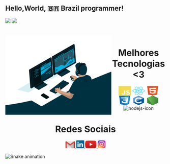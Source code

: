 ## Hello,World, 🇧🇷 Brazil programmer!

<div>
  
  <img  src="https://github-readme-stats.vercel.app/api?username=PHNexus&show_icons=true&theme=great-gatsby&include_all_commits=true&count_private=true"/>
  <img  src="https://github-readme-stats.vercel.app/api/top-langs/?username=PHNexus&layout=compact&langs_count=16&theme=great-gatsby"/>
</div>
<br>


<div  align="center"> 
  <div style="display: inline_block"><br>
    <img align="left" height="250" alt="coding-time" src="code.gif">
    <h1 align="center">Melhores Tecnologias <3</h1>
    <img align="center" height="30" width="40" alt="js-icon"  src="https://raw.githubusercontent.com/devicons/devicon/master/icons/javascript/javascript-plain.svg">
    <img align="center" height="30" width="40" alt="react-icon" src="https://raw.githubusercontent.com/devicons/devicon/master/icons/react/react-original.svg">
    <img align="center" height="30" width="40" alt="html-icon" src="https://raw.githubusercontent.com/devicons/devicon/master/icons/html5/html5-original.svg">
    <img align="center" height="30" width="40" alt="css-icon" src="https://raw.githubusercontent.com/devicons/devicon/master/icons/css3/css3-original.svg">
    <img align="center" height="30" width="40" alt="c-icon" src="https://raw.githubusercontent.com/devicons/devicon/master/icons/c/c-original.svg">
    <img align="center" height="30" width="40" alt="nodejs-icon" src="https://raw.githubusercontent.com/devicons/devicon/master/icons/nodejs/nodejs-original.svg">
    <img align="center" height="30" width="40" alt="nodejs-icon" src="https://raw.githubusercontent.com/jmnote/z-icons/master/svg/cpp.svg">
   </div>
    
  
  <h1 align="center">Redes Sociais</h1>
    <a href = "mailto: work.luigi.marcostrup10@gmail.com">
      <img width="30" src="gmail.svg">
    </a>
    <a href = "https://www.linkedin.com/in/marcos-vinicius-86706b262/">
      <img width="25" src="linkedin.svg">
    </a>
    <a href = "https://www.youtube.com/@nexuszx_ofc">
      <img width="35" src="youtube.svg">
    </a>
    <a href = "https://www.instagram.com/nexuszx_ofc/">
      <img width="25" src="instagram.png">
    </a>
</div>
  
![Snake animation](https://github.com/luigiGIF/luigiGIF/blob/output/github-contribution-grid-snake.svg)

